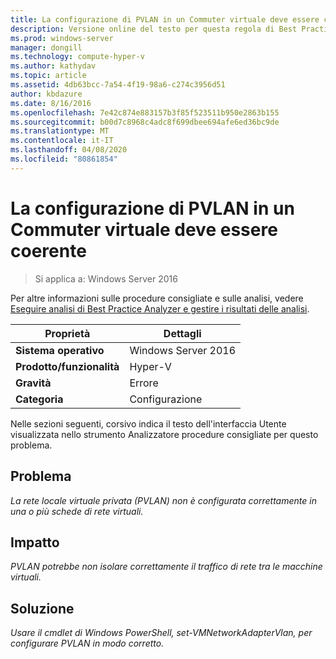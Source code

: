 ```yaml
---
title: La configurazione di PVLAN in un Commuter virtuale deve essere coerente
description: Versione online del testo per questa regola di Best Practices Analyzer.
ms.prod: windows-server
manager: dongill
ms.technology: compute-hyper-v
ms.author: kathydav
ms.topic: article
ms.assetid: 4db63bcc-7a54-4f19-98a6-c274c3956d51
author: kbdazure
ms.date: 8/16/2016
ms.openlocfilehash: 7e42c874e883157b3f85f523511b950e2863b155
ms.sourcegitcommit: b00d7c8968c4adc8f699dbee694afe6ed36bc9de
ms.translationtype: MT
ms.contentlocale: it-IT
ms.lasthandoff: 04/08/2020
ms.locfileid: "80861854"
---
```

# <a name="pvlan-configuration-on-a-virtual-switch-must-be-consistent"></a>La configurazione di PVLAN in un Commuter virtuale deve essere coerente

>Si applica a: Windows Server 2016

Per altre informazioni sulle procedure consigliate e sulle analisi, vedere [Eseguire analisi di Best Practice Analyzer e gestire i risultati delle analisi](https://go.microsoft.com/fwlink/p/?LinkID=223177).  
  
|Proprietà|Dettagli|  
|-|-|  
|**Sistema operativo**|Windows Server 2016| 
|**Prodotto/funzionalità**|Hyper-V|  
|**Gravità**|Errore|  
|**Categoria**|Configurazione|  
  
Nelle sezioni seguenti, corsivo indica il testo dell'interfaccia Utente visualizzata nello strumento Analizzatore procedure consigliate per questo problema.
  
## <a name="issue"></a>**Problema**  
*La rete locale virtuale privata (PVLAN) non è configurata correttamente in una o più schede di rete virtuali.*  
  
## <a name="impact"></a>**Impatto**  
*PVLAN potrebbe non isolare correttamente il traffico di rete tra le macchine virtuali.*  
  
## <a name="resolution"></a>**Soluzione**  
*Usare il cmdlet di Windows PowerShell, set-VMNetworkAdapterVlan, per configurare PVLAN in modo corretto.*  
  


